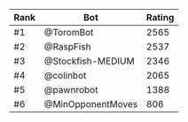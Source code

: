 Rank|Bot|Rating
---|---|---
#1|@ToromBot|2565
#2|@RaspFish|2537
#3|@Stockfish-MEDIUM|2346
#4|@colinbot|2065
#5|@pawnrobot|1388
#6|@MinOpponentMoves|806
